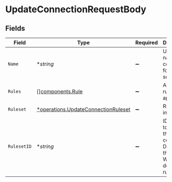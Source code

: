 # UpdateConnectionRequestBody


## Fields

| Field                                                                                     | Type                                                                                      | Required                                                                                  | Description                                                                               |
| ----------------------------------------------------------------------------------------- | ----------------------------------------------------------------------------------------- | ----------------------------------------------------------------------------------------- | ----------------------------------------------------------------------------------------- |
| `Name`                                                                                    | **string*                                                                                 | :heavy_minus_sign:                                                                        | Unique name of the connection for the source                                              |
| `Rules`                                                                                   | [][components.Rule](../../models/shared/rule.md)                                          | :heavy_minus_sign:                                                                        | Array of rules to apply                                                                   |
| `Ruleset`                                                                                 | [*operations.UpdateConnectionRuleset](../../models/operations/updateconnectionruleset.md) | :heavy_minus_sign:                                                                        | Ruleset input object                                                                      |
| `RulesetID`                                                                               | **string*                                                                                 | :heavy_minus_sign:                                                                        | ID of a rule to bind to the connection. Default to the Workspace default ruleset          |